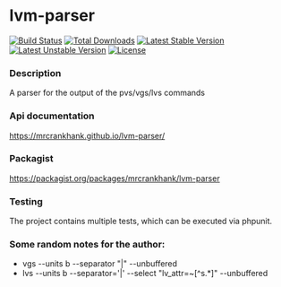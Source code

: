# lvm-parser
[![Build Status](https://api.travis-ci.org/MrCrankHank/lvm-parser.svg)](https://api.travis-ci.org/MrCrankHank/lvm-parser.svg)
[![Total Downloads](https://poser.pugx.org/mrcrankhank/lvm-parser/downloads)](https://packagist.org/packages/mrcrankhank/lvm-parser)
[![Latest Stable Version](https://poser.pugx.org/mrcrankhank/lvm-parser/v/stable)](https://packagist.org/packages/mrcrankhank/lvm-parser)
[![Latest Unstable Version](https://poser.pugx.org/mrcrankhank/lvm-parser/v/unstable)](https://packagist.org/packages/mrcrankhank/lvm-parser)
[![License](https://poser.pugx.org/mrcrankhank/lvm-parser/license)](https://packagist.org/packages/mrcrankhank/lvm-parser)

### Description
A parser for the output of the pvs/vgs/lvs commands

### Api documentation
https://mrcrankhank.github.io/lvm-parser/

### Packagist
https://packagist.org/packages/mrcrankhank/lvm-parser

### Testing
The project contains multiple tests, which can be executed via phpunit.

### Some random notes for the author:
* vgs --units b --separator "|" --unbuffered
* lvs --units b --separator='|' --select "lv_attr=~[^s.*]" --unbuffered

